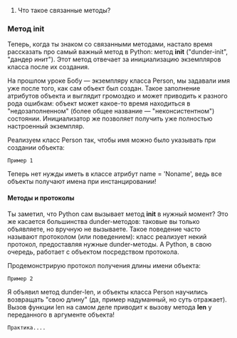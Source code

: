 1. Что такое связанные методы?

### Метод __init__

Теперь, когда ты знаком со связанными методами, настало время рассказать про самый важный метод в Python: метод __init__ ("dunder-init", "дандер инит"). 
Этот метод отвечает за инициализацию экземпляров класса после их создания.

На прошлом уроке Бобу — экземпляру класса Person, мы задавали имя уже после того, как сам объект был создан. 
Такое заполнение атрибутов объекта и выглядит громоздко и может приводить к разного рода ошибкам: 
объект может какое-то время находиться в "недозаполненном" (более общее название — "неконсистентном") состоянии. 
Инициализатор же позволяет получить уже полностью настроенный экземпляр.

Реализуем класс Person так, чтобы имя можно было указывать при создании объекта:

`Пример 1`

Теперь нет нужды иметь в классе атрибут name = 'Noname', ведь все объекты получают имена при инстанцировании!

#### Методы и протоколы

Ты заметил, что Python сам вызывает метод __init__ в нужный момент? Это же касается большинства dunder-методов: 
таковые вы только объявляете, но вручную не вызываете. Такое поведение часто называют протоколом (или поведением):
класс реализует некий протокол, предоставляя нужные dunder-методы. А Python, в свою очередь, работает с объектом 
посредством протокола.

Продемонстрирую протокол получения длины имени объекта:

`Пример 2`


Я объявил метод dunder-len, и объекты класса Person научились возвращать "свою длину" (да, пример надуманный, но суть отражает). 
Вызов функции len на самом деле приводит к вызову метода __len__ у переданного в аргументе объекта!


`Практика....`

